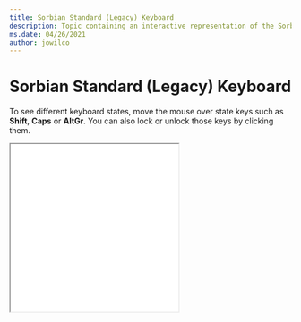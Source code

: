 ```yaml
--- 
title: Sorbian Standard (Legacy) Keyboard 
description: Topic containing an interactive representation of the Sorbian Standard (Legacy) Keyboard 
ms.date: 04/26/2021 
author: jowilco 
--- 
```

 
# Sorbian Standard (Legacy) Keyboard 
 
To see different keyboard states, move the mouse over state keys such as **Shift**, **Caps** or **AltGr**. You can also lock or unlock those keys by clicking them. 
 
<iframe src="kbdsorst.html" height="300"></iframe> 
